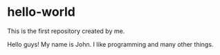 # hello-world
This is the first repository created by me.

Hello guys!
My name is John. 
I like programming and many other things.
